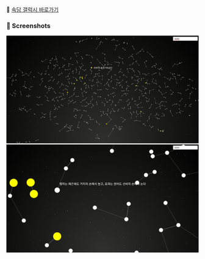 🔗 [속담 갤럭시 바로가기](https://abc-crtl.github.io/sokdam/)

### 📸 Screenshots

![스크린샷 1](s2.png)  
![스크린샷 2](s3.png)
